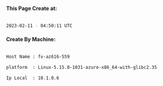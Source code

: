 
   
#### This Page Create at:

```bash

2023-02-11 - 04:50:11 UTC

```

#### Create By Machine:

```bash

Host Name : fv-az616-559

platform  : Linux-5.15.0-1031-azure-x86_64-with-glibc2.35

Ip Local  : 10.1.0.6

```

